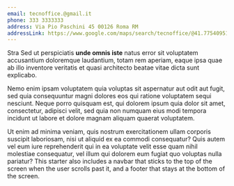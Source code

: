 ```yaml
---
email: tecnoffice.@gmail.it
phone: 333 3333333
address: Via Pio Paschini 45 00126 Roma RM
addressLink: https://www.google.com/maps/search/tecnoffice/@41.775409512.345423614.5z?hl=en
---
```


Stra
Sed ut perspiciatis **unde omnis iste** natus error sit voluptatem accusantium doloremque laudantium, totam rem aperiam, eaque ipsa quae ab illo inventore veritatis et quasi architecto beatae vitae dicta sunt explicabo.

Nemo enim ipsam voluptatem quia voluptas sit aspernatur aut odit aut fugit, sed quia consequuntur magni dolores eos qui ratione voluptatem sequi nesciunt. Neque porro quisquam est, qui dolorem ipsum quia dolor sit amet, consectetur, adipisci velit, sed quia non numquam eius modi tempora incidunt ut labore et dolore magnam aliquam quaerat voluptatem.

Ut enim ad minima veniam, quis nostrum exercitationem ullam corporis suscipit laboriosam, nisi ut aliquid ex ea commodi consequatur? Quis autem vel eum iure reprehenderit qui in ea voluptate velit esse quam nihil molestiae consequatur, vel illum qui dolorem eum fugiat quo voluptas nulla pariatur? This starter also includes a navbar that sticks to the top of the screen when the user scrolls past it, and a footer that stays at the bottom of the screen.
